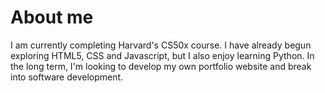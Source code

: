 # About me
I am currently completing Harvard's CS50x course. I have already begun exploring HTML5, CSS and Javascript, but I also enjoy learning Python. In the long term, I'm looking to develop my own portfolio website and break into software development. 

<!--
**raven-elizabeth/raven-elizabeth** is a ✨ _special_ ✨ repository because its `README.md` (this file) appears on your GitHub profile.

Here are some ideas to get you started:

- 🔭 I’m currently working on ...
- 🌱 I’m currently learning ...
- 👯 I’m looking to collaborate on ...
- 🤔 I’m looking for help with ...
- 💬 Ask me about ...
- 📫 How to reach me: ...
- 😄 Pronouns: ...
- ⚡ Fun fact: ...
-->
